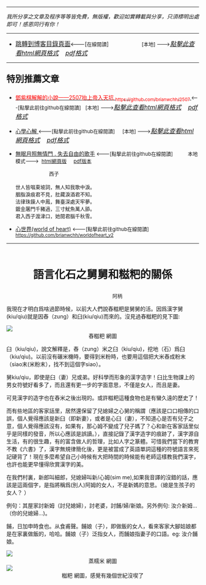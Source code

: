 ***
*我所分享之文章及程序等等皆免費，無版權，歡迎如實轉載與分享，只須標明出處即可！感恩同行有你！* 
****
- [<font size=3>跳轉到博客目錄頁面</font>](../../tableOfContent.md)<---[<font size=2>在線閱讀</font>]&nbsp;&nbsp; &nbsp; &nbsp; &nbsp; &nbsp; &nbsp; &nbsp; &nbsp; &nbsp;&nbsp; &nbsp;  <font size=2> [本地] ---></font><font size=3>[*_點擊此查看html網頁格式_*](../../tableOfContent.html)&nbsp; &nbsp; [*_pdf格式_*](../../tableOfContent.md.pdf)</font>
****

### <p style="font-size: 23px; font-weight:900;">特別推薦文章</p>

- [<font color=red> 鄧紫棋解解的小說——2507抬上帝入天坑 <sub>https://github.com/brianwchh/2507 </sub></font>](https://github.com/brianwchh/worldofheart_v2/blob/main/md_and_html/%E9%84%A7%E7%B4%AB%E6%A3%8B%E8%A7%A3%E8%A7%A3%E7%9A%84%E5%B0%8F%E8%AA%AA%E2%80%94%E2%80%942507%E6%8A%AC%E4%B8%8A%E5%B8%9D%E5%85%A5%E5%A4%A9%E5%9D%91.md)<font size=2><---[點擊此前往github在線閱讀]</font>&nbsp;&nbsp; <font size=2> [本地] ---></font><font size=3>[*_點擊此查看html網頁格式_*](../../md_and_html/鄧紫棋解解的小說——2507抬上帝入天坑.html)&nbsp; &nbsp; [*_pdf格式_*](../../md_and_html/鄧紫棋解解的小說——2507抬上帝入天坑.md.pdf)</font> 

- [<font  > 心學心解 </font>](https://github.com/brianwchh/worldofheart_v2/blob/main/md_and_html/%E5%BF%83%E5%AD%B8%E6%96%B0%E8%A7%A3.md)<font size=2><---[點擊此前往github在線閱讀]</font>&nbsp;&nbsp; &nbsp;   <font size=2> [本地] ---></font><font size=3>[*_點擊此查看html網頁格式_*](../../心學新解.html)&nbsp; &nbsp; [*_pdf格式_*](../../心學新解.md.pdf)</font> 

- [<font  >無眠月照無情門 . 失去自由的歌手</font>](https://github.com/brianwchh/worldofheart_v2/blob/main/md_and_html/%E7%84%A1%E7%9C%A0%E6%9C%88%E7%85%A7%E7%84%A1%E6%83%85%E9%96%80.md)<font size=2> <---[點擊此前往github在線閱讀]</font> &nbsp;&nbsp;&nbsp;&nbsp;&nbsp;&nbsp;&nbsp;&nbsp; <font size=2>本地模式---> &nbsp;[html網頁版](../../md_and_html/無眠月照無情門.html) &nbsp;&nbsp;&nbsp; [pdf版本](../../md_and_html/無眠月照無情門.md.pdf) </font>

    <p><font size=2>&nbsp; &nbsp; &nbsp; &nbsp; &nbsp; &nbsp; &nbsp; &nbsp; &nbsp; &nbsp; &nbsp; &nbsp; 西子</br></br>世人皆唱東坡詞，無人知我歌中淚。</br>胭脂淚痕君不見，肚藏淚酒君不知。</br>法律珠鍊人中鳳，舞臺深處天牢夢。</br>鍍金屠門千豬過，三寸魷魚萬人舔。</br>君入西子渡津口，她閱君腦千秋雪。</font></p>
    
- [<font  >心世界(world of heart)</font>](https://github.com/brianwchh/worldofheart_v2)<font size=2> <---[點擊此前往github在線閱讀]</font> <sub> https://github.com/brianwchh/worldofheart_v2 </sub>

   

****




</br>


<p align="center" style="font-size: 28px; font-weight: 600;">語言化石之舅舅和糍粑的關係</p>

<p align="center" style="font-size: small;">&nbsp;&nbsp;&nbsp;&nbsp;&nbsp;&nbsp;&nbsp;&nbsp;&nbsp;&nbsp;&nbsp;&nbsp;&nbsp;&nbsp;&nbsp;&nbsp;&nbsp;&nbsp;&nbsp;&nbsp; 阿柄</p>

我現在才明白爲啥過節時候，以前大人們說舂糍粑是舅舅的活。因爲漢字舅(kiu/qiu)就是因舂（zung）和臼(kiu/qiu)而來的。沒見過舂糍粑的見下圖: 

<!-- image area, flex to make it center,it may not work for github, for html and pdf rendering only -->
<div align="center" style="page-break-inside: avoid; margin-top:1px; margin-bottom:1px;"> <!-- pictureWrapper_div add this only to make the bendan github understand -->
<div class="ImageWrapperFlex" >
<div class="FlexSide"  ></div>
<image class="FlexImage"   src='./images/舂糍粑2.jpg'/>
<div class="FlexSide" ></div>
</div>
<p align="center" style="margin:0px;"> 舂糍粑 網圖 </p> 
</div> <!-- end pictureWrapper_div -->



臼（kiu/qiu)，說文解釋是，舂（zung）米之臼（kiu/qiu)，挖地（石）爲臼（kiu/qiu)。以前沒有碾米機時，要得到米粉時，也要用這個把大米舂成粉末（siao末(米粉末），找不到這個字siao）。

舅kiu/qiu，即使是臼（妻）兄或弟。好科學而形象的漢字造字！臼比生物課上的男女符號好看多了，而且還有更一步的字面意思，不僅是女人，而且是妻。   

可見漢字的造字也在舂米之後出現的。或許糍粑這種食物也是有蠻久遠的歷史了！   

而有些地區的客家話里，居然還保留了兒媳婦之心舅的稱謂（應該是口口相傳的口誤，個人覺得應該是新臼（即新妻），或者是心臼（妻），不知道心是否有兒子之意，個人覺得應該沒有，如果有，那心姆不變成了兒子媽了？心和新在客家話里似乎是同樣的發音，所以心應該是誤讀。），直接記錄了漢字造字的痕跡了，漢字源自生活，有的很生趣，有的富含做人的哲理，比如人字之篆體。可惜我們當下的教育不教《六書》了，漢字無規律簡化後，更是被當成了英語單詞這種的符號語言來死記硬背了！現在多麼希望自己小時候有大把時間的時候能有老師這樣教我們漢字，也許也能更早懂得欣賞漢字的美。

在我們村裏，新郎叫細郎，兒媳婦叫新/心姆(sim me),如果我音譯的沒錯的話，應該是這兩個字，是指將稱爲(別人)阿姆的女人，不是新媽的意思。（媳是生孩子的女人？  ） 

例句：其屋家討新姆（討兒媳婦），討老婆，討餔/婦/新娘。另外例句: 汝介新姆...（你的兒媳婦...)。

餔，日加申時食也。从食甫聲。餔娘（子），即做飯的女人，看來客家大腳姑娘都是在家裏做飯的，哈哈。餔娘（子）泛指女人，而餔娘指妻子的口語。eg: 汝介餔娘。

<!-- image area, flex to make it center,it may not work for github, for html and pdf rendering only -->
<div align="center" style="page-break-inside: avoid; margin-top:1px; margin-bottom:1px;"> <!-- pictureWrapper_div add this only to make the bendan github understand -->
<div class="ImageWrapperFlex" >
<div class="FlexSide"  ></div>
<image class="FlexImage"   src='./images/蒸糯米.jpeg'/>
<div class="FlexSide" ></div>
</div>
<p align="center" style="margin:0px;"> 蒸糯米 網圖 </p> 
</div> <!-- end pictureWrapper_div -->

<!-- image area, flex to make it center,it may not work for github, for html and pdf rendering only -->
<div align="center" style="page-break-inside: avoid; margin-top:1px; margin-bottom:1px;"> <!-- pictureWrapper_div add this only to make the bendan github understand -->
<div class="ImageWrapperFlex" >
<div class="FlexSide"  ></div>
<image class="FlexImage"   src='./images/糍粑.jpg'/>
<div class="FlexSide" ></div>
</div>
<p align="center" style="margin:0px;"> 糍粑 網圖，感覺有幾個世紀沒喫了 </p> 
</div> <!-- end pictureWrapper_div -->





<style>

.ImageWrapperFlex {
    display: flex; 
    flex-direction: row; 
    margin-top: 1px; 
    margin-bottom: 1px;

    width: 100% ;
}

.FlexSide {
    flex-basis: 0px ;
    flex:1;

}



/* large device screen 設置熒幕顯示圖片大小（電腦等大型屏幕）*/
@media only screen and (min-width: 600px) {

    .FlexImage {
        flex-basis: 700px ;
        flex:0;    
        height:auto; 
        max-width: 700px;
        min-width: 700px;
     
    }

}

 /* small device screen 設置熒幕顯示圖片大小（平板手機等屏幕）*/
@media only screen and (max-width: 600px) {
    
    .FlexImage {
        flex-basis: 600px ;
        flex:1;
        height:auto; 
     
    }

}

/* style for print !important 設置打印圖片大小*/
@media print {

    .FlexImage {
        flex-basis: 400px ;
        flex:0;    
        height:auto; 
        max-width: 400px;
        min-width: 400px;
     
    }
}

</style>


<!-- 共用的css -->
<!-- <head>
    <link rel="stylesheet" href="../common_css/common_style.css">
</head> -->



 




